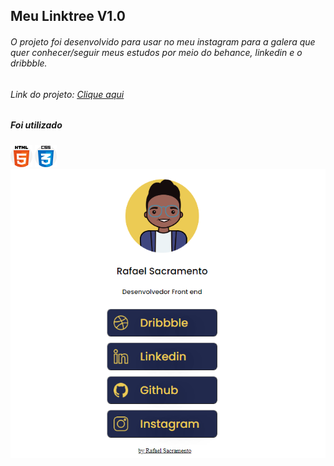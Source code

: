 
<h2>Meu Linktree V1.0</h2>


<h6>O projeto foi desenvolvido para usar no meu instagram  para a galera que quer conhecer/seguir meus estudos por meio do behance, linkedin e o dribbble.
</h6>

<h6>Link do projeto: 
    <a href="https://rafaelsacramentoo.github.io/Meu-Linktree/">
        <u>Clique aqui</u>
    </a>
</h6>


<h5> Foi utilizado</h5>

<div>
 <img src="./assets/img/html-5.svg" width="35" height="35">
 <img src="./assets/img/css.svg" width="35" height="35">
</div>
    


<a href="https://rafaelsacramentoo.github.io/Meu-Linktree/">
    <img src="./assets/img/linktree.png">
</a>






